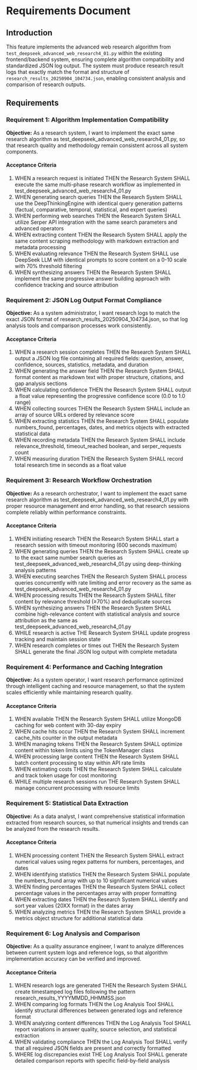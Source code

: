# Requirements Document

## Introduction

This feature implements the advanced web research algorithm from `test_deepseek_advanced_web_research4_01.py` within the existing frontend/backend system, ensuring complete algorithm compatibility and standardized JSON log output. The system must produce research result logs that exactly match the format and structure of `research_results_20250904_104734.json`, enabling consistent analysis and comparison of research outputs.

## Requirements

### Requirement 1: Algorithm Implementation Compatibility
**Objective:** As a research system, I want to implement the exact same research algorithm as test_deepseek_advanced_web_research4_01.py, so that research quality and methodology remain consistent across all system components.

#### Acceptance Criteria

1. WHEN a research request is initiated THEN the Research System SHALL execute the same multi-phase research workflow as implemented in test_deepseek_advanced_web_research4_01.py
2. WHEN generating search queries THEN the Research System SHALL use the DeepThinkingEngine with identical query generation patterns (factual, comparative, temporal, statistical, and expert queries)
3. WHEN performing web searches THEN the Research System SHALL utilize Serper API integration with the same search parameters and advanced operators
4. WHEN extracting content THEN the Research System SHALL apply the same content scraping methodology with markdown extraction and metadata processing
5. WHEN evaluating relevance THEN the Research System SHALL use DeepSeek LLM with identical prompts to score content on a 0-10 scale with 70% threshold filtering
6. WHEN synthesizing answers THEN the Research System SHALL implement the same progressive answer building approach with confidence tracking and source attribution

### Requirement 2: JSON Log Output Format Compliance
**Objective:** As a system administrator, I want research logs to match the exact JSON format of research_results_20250904_104734.json, so that log analysis tools and comparison processes work consistently.

#### Acceptance Criteria

1. WHEN a research session completes THEN the Research System SHALL output a JSON log file containing all required fields: question, answer, confidence, sources, statistics, metadata, and duration
2. WHEN generating the answer field THEN the Research System SHALL format content as markdown text with proper structure, citations, and gap analysis sections
3. WHEN calculating confidence THEN the Research System SHALL output a float value representing the progressive confidence score (0.0 to 1.0 range)
4. WHEN collecting sources THEN the Research System SHALL include an array of source URLs ordered by relevance score
5. WHEN extracting statistics THEN the Research System SHALL populate numbers_found, percentages, dates, and metrics objects with extracted statistical data
6. WHEN recording metadata THEN the Research System SHALL include relevance_threshold, timeout_reached boolean, and serper_requests count
7. WHEN measuring duration THEN the Research System SHALL record total research time in seconds as a float value

### Requirement 3: Research Workflow Orchestration
**Objective:** As a research orchestrator, I want to implement the exact same research algorithm as test_deepseek_advanced_web_research4_01.py with proper resource management and error handling, so that research sessions complete reliably within performance constraints.


#### Acceptance Criteria

1. WHEN initiating research THEN the Research System SHALL start a research session with timeout monitoring (600 seconds maximum)
2. WHEN generating queries THEN the Research System SHALL create up to the exact same number search queries as test_deepseek_advanced_web_research4_01.py using deep-thinking analysis patterns
3. WHEN executing searches THEN the Research System SHALL process queries concurrently with rate limiting and error recovery as the same as test_deepseek_advanced_web_research4_01.py
4. WHEN processing results THEN the Research System SHALL filter content by relevance threshold (≥70%) and deduplicate sources
5. WHEN synthesizing answers THEN the Research System SHALL combine high-relevance content with statistical analysis and source attribution as the same as test_deepseek_advanced_web_research4_01.py
6. WHILE research is active THE Research System SHALL update progress tracking and maintain session state
7. WHEN research completes or times out THEN the Research System SHALL generate the final JSON log output with complete metadata

### Requirement 4: Performance and Caching Integration
**Objective:** As a system operator, I want research performance optimized through intelligent caching and resource management, so that the system scales efficiently while maintaining research quality.

#### Acceptance Criteria

1. WHEN available THEN the Research System SHALL utilize MongoDB caching for web content with 30-day expiry
2. WHEN cache hits occur THEN the Research System SHALL increment cache_hits counter in the output metadata
3. WHEN managing tokens THEN the Research System SHALL optimize content within token limits using the TokenManager class
4. WHEN processing large content THEN the Research System SHALL batch content processing to stay within API rate limits
5. WHEN estimating costs THEN the Research System SHALL calculate and track token usage for cost monitoring
6. WHILE multiple research sessions run THE Research System SHALL manage concurrent processing with resource limits

### Requirement 5: Statistical Data Extraction
**Objective:** As a data analyst, I want comprehensive statistical information extracted from research sources, so that numerical insights and trends can be analyzed from the research results.

#### Acceptance Criteria

1. WHEN processing content THEN the Research System SHALL extract numerical values using regex patterns for numbers, percentages, and dates
2. WHEN identifying statistics THEN the Research System SHALL populate the numbers_found array with up to 10 significant numerical values
3. WHEN finding percentages THEN the Research System SHALL collect percentage values in the percentages array with proper formatting
4. WHEN extracting dates THEN the Research System SHALL identify and sort year values (20XX format) in the dates array
5. WHEN analyzing metrics THEN the Research System SHALL provide a metrics object structure for additional statistical data

### Requirement 6: Log Analysis and Comparison
**Objective:** As a quality assurance engineer, I want to analyze differences between current system logs and reference logs, so that algorithm implementation accuracy can be verified and improved.

#### Acceptance Criteria

1. WHEN research logs are generated THEN the Research System SHALL create timestamped log files following the pattern research_results_YYYYMMDD_HHMMSS.json
2. WHEN comparing log formats THEN the Log Analysis Tool SHALL identify structural differences between generated logs and reference format
3. WHEN analyzing content differences THEN the Log Analysis Tool SHALL report variations in answer quality, source selection, and statistical extraction
4. WHEN validating compliance THEN the Log Analysis Tool SHALL verify that all required JSON fields are present and correctly formatted
5. WHERE log discrepancies exist THE Log Analysis Tool SHALL generate detailed comparison reports with specific field-by-field analysis
